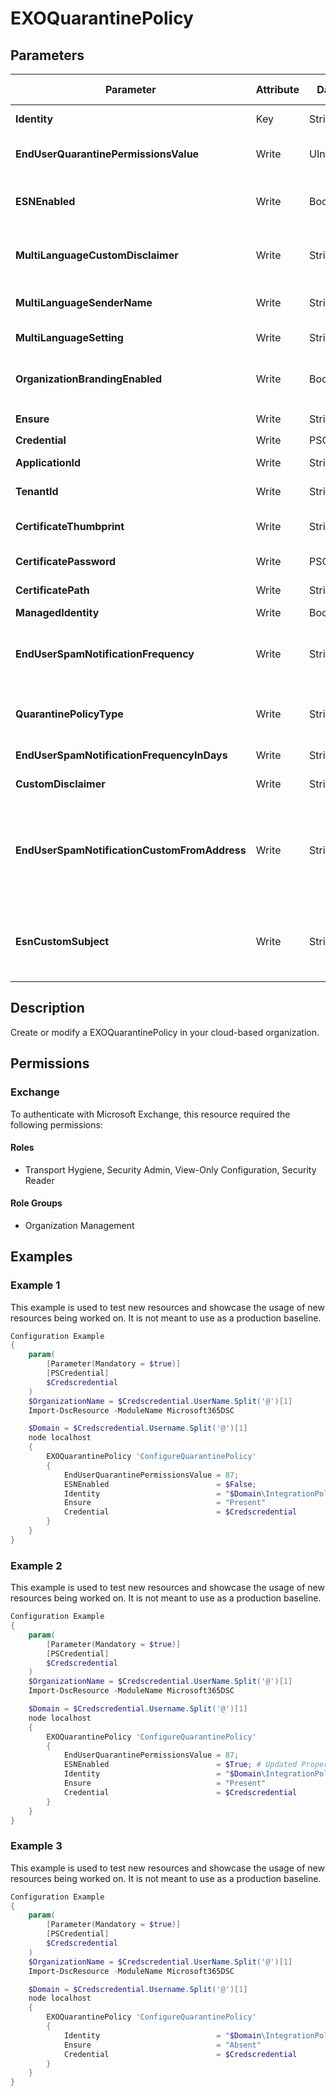 ﻿# EXOQuarantinePolicy

## Parameters

| Parameter | Attribute | DataType | Description | Allowed Values |
| --- | --- | --- | --- | --- |
| **Identity** | Key | String | The Identity parameter specifies the QuarantinePolicy you want to modify. | |
| **EndUserQuarantinePermissionsValue** | Write | UInt32 | The EndUserQuarantinePermissionsValue parameter specifies the end-user permissions for the quarantine policy. | |
| **ESNEnabled** | Write | Boolean | The ESNEnabled parameter specifies whether to enable quarantine notifications (formerly known as end-user spam notifications) for the policy. | |
| **MultiLanguageCustomDisclaimer** | Write | StringArray[] | The MultiLanguageCustomDisclaimer parameter specifies the custom disclaimer text to use near the bottom of quarantine notifications. | |
| **MultiLanguageSenderName** | Write | StringArray[] | The MultiLanguageSenderName parameter specifies the email sender's display name to use in quarantine notifications. | |
| **MultiLanguageSetting** | Write | StringArray[] | The MultiLanguageSetting parameter specifies the language of quarantine notifications. | |
| **OrganizationBrandingEnabled** | Write | Boolean | The OrganizationBrandingEnabled parameter enables or disables organization branding in the end-user quarantine notification messages. | |
| **Ensure** | Write | String | Specifies if this QuarantinePolicy should exist. | `Present`, `Absent` |
| **Credential** | Write | PSCredential | Credentials of the Exchange Global Admin | |
| **ApplicationId** | Write | String | Id of the Azure Active Directory application to authenticate with. | |
| **TenantId** | Write | String | Id of the Azure Active Directory tenant used for authentication. | |
| **CertificateThumbprint** | Write | String | Thumbprint of the Azure Active Directory application's authentication certificate to use for authentication. | |
| **CertificatePassword** | Write | PSCredential | Username can be made up to anything but password will be used for CertificatePassword | |
| **CertificatePath** | Write | String | Path to certificate used in service principal usually a PFX file. | |
| **ManagedIdentity** | Write | Boolean | Managed ID being used for authentication. | |
| **EndUserSpamNotificationFrequency** | Write | String | The EndUserSpamNotificationFrequency parameter species how often quarantine notifications are sent to users. Valid values are: 04:00:00 (4 hours),1.00:00:00 (1 day),7.00:00:00 (7 days) | |
| **QuarantinePolicyType** | Write | String | The QuarantinePolicyType parameter filters the results by the specified quarantine policy type. Valid values are: QuarantinePolicy, GlobalQuarantinePolicy | |
| **EndUserSpamNotificationFrequencyInDays** | Write | String | This parameter is reserved for internal Microsoft use. | |
| **CustomDisclaimer** | Write | String | This parameter is reserved for internal Microsoft use. | |
| **EndUserSpamNotificationCustomFromAddress** | Write | String | The EndUserSpamNotificationCustomFromAddress specifies the email address of an existing internal sender to use as the sender for quarantine notifications. To set this parameter back to the default email address quarantine@messaging.microsoft.com, use the value $null. | |
| **EsnCustomSubject** | Write | StringArray[] | The EsnCustomSubject parameter specifies the text to use in the Subject field of quarantine notifications.This setting is available only in the built-in quarantine policy named DefaultGlobalTag that controls global quarantine policy settings. | |

## Description

Create or modify a EXOQuarantinePolicy in your cloud-based organization.

## Permissions

### Exchange

To authenticate with Microsoft Exchange, this resource required the following permissions:

#### Roles

- Transport Hygiene, Security Admin, View-Only Configuration, Security Reader

#### Role Groups

- Organization Management

## Examples

### Example 1

This example is used to test new resources and showcase the usage of new resources being worked on.
It is not meant to use as a production baseline.

```powershell
Configuration Example
{
    param(
        [Parameter(Mandatory = $true)]
        [PSCredential]
        $Credscredential
    )
    $OrganizationName = $Credscredential.UserName.Split('@')[1]
    Import-DscResource -ModuleName Microsoft365DSC

    $Domain = $Credscredential.Username.Split('@')[1]
    node localhost
    {
        EXOQuarantinePolicy 'ConfigureQuarantinePolicy'
        {
            EndUserQuarantinePermissionsValue = 87;
            ESNEnabled                        = $False;
            Identity                          = "$Domain\IntegrationPolicy";
            Ensure                            = "Present"
            Credential                        = $Credscredential
        }
    }
}
```

### Example 2

This example is used to test new resources and showcase the usage of new resources being worked on.
It is not meant to use as a production baseline.

```powershell
Configuration Example
{
    param(
        [Parameter(Mandatory = $true)]
        [PSCredential]
        $Credscredential
    )
    $OrganizationName = $Credscredential.UserName.Split('@')[1]
    Import-DscResource -ModuleName Microsoft365DSC

    $Domain = $Credscredential.Username.Split('@')[1]
    node localhost
    {
        EXOQuarantinePolicy 'ConfigureQuarantinePolicy'
        {
            EndUserQuarantinePermissionsValue = 87;
            ESNEnabled                        = $True; # Updated Property
            Identity                          = "$Domain\IntegrationPolicy";
            Ensure                            = "Present"
            Credential                        = $Credscredential
        }
    }
}
```

### Example 3

This example is used to test new resources and showcase the usage of new resources being worked on.
It is not meant to use as a production baseline.

```powershell
Configuration Example
{
    param(
        [Parameter(Mandatory = $true)]
        [PSCredential]
        $Credscredential
    )
    $OrganizationName = $Credscredential.UserName.Split('@')[1]
    Import-DscResource -ModuleName Microsoft365DSC

    $Domain = $Credscredential.Username.Split('@')[1]
    node localhost
    {
        EXOQuarantinePolicy 'ConfigureQuarantinePolicy'
        {
            Identity                          = "$Domain\IntegrationPolicy";
            Ensure                            = "Absent"
            Credential                        = $Credscredential
        }
    }
}
```

